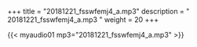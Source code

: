 +++
title = "20181221_fsswfemj4_a.mp3"
description = " 20181221_fsswfemj4_a.mp3 "
weight = 20
+++

{{< myaudio01 mp3="20181221_fsswfemj4_a.mp3" >}}

